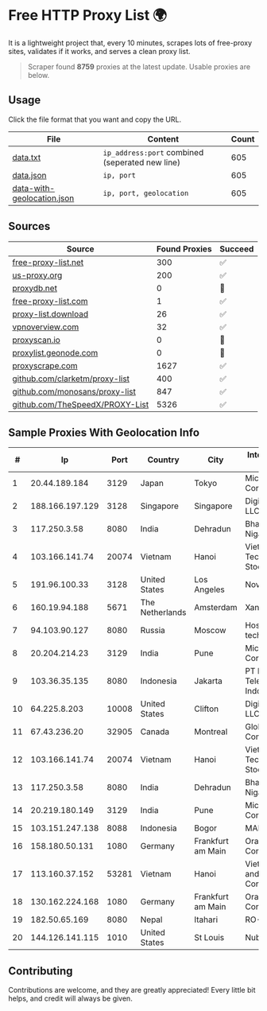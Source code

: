 
# Free HTTP Proxy List 🌍

It is a lightweight project that, every 10 minutes, scrapes lots of free-proxy sites, validates if it works, and serves a clean proxy list.


> Scraper found **8759** proxies at the latest update. Usable proxies are below.

## Usage

Click the file format that you want and copy the URL.


|File|Content|Count|
|----|-------|-----|
|[data.txt](https://raw.githubusercontent.com/themiralay/Proxy-List-World/master/data.txt)|`ip_address:port` combined (seperated new line)|605|
|[data.json](https://raw.githubusercontent.com/themiralay/Proxy-List-World/master/data.json)|`ip, port`|605|
|[data-with-geolocation.json](https://raw.githubusercontent.com/themiralay/Proxy-List-World/master/data-with-geolocation.json)|`ip, port, geolocation`|605|

## Sources

|Source|Found Proxies|Succeed|
|------|-------------|-------|
|[free-proxy-list.net](https://free-proxy-list.net)|300|✅|
|[us-proxy.org](https://www.us-proxy.org)|200|✅|
|[proxydb.net](http://proxydb.net)|0|🚫|
|[free-proxy-list.com](https://free-proxy-list.com/?page=&port=&type%5B%5D=http&type%5B%5D=https&up_time=0&search=Search)|1|✅|
|[proxy-list.download](https://www.proxy-list.download/HTTP)|26|✅|
|[vpnoverview.com](https://vpnoverview.com/privacy/anonymous-browsing/free-proxy-servers)|32|✅|
|[proxyscan.io](https://www.proxyscan.io)|0|🚫|
|[proxylist.geonode.com](https://proxylist.geonode.com/api/proxy-list?limit=300&page=1&sort_by=lastChecked&sort_type=desc&protocols=http,https)|0|🚫|
|[proxyscrape.com](https://api.proxyscrape.com/v2/?request=displayproxies&protocol=http&timeout=10000&country=all&ssl=all&anonymity=all)|1627|✅|
|[github.com/clarketm/proxy-list](https://raw.githubusercontent.com/clarketm/proxy-list/master/proxy-list-raw.txt)|400|✅|
|[github.com/monosans/proxy-list](https://raw.githubusercontent.com/monosans/proxy-list/main/proxies/http.txt)|847|✅|
|[github.com/TheSpeedX/PROXY-List](https://raw.githubusercontent.com/TheSpeedX/PROXY-List/master/http.txt)|5326|✅|


## Sample Proxies With Geolocation Info

|#|Ip|Port|Country|City|Internet Service Provider|
|-|--|----|-------|----|-------------------------|
|1|20.44.189.184|3129|Japan|Tokyo|Microsoft Corporation|
|2|188.166.197.129|3128|Singapore|Singapore|DigitalOcean, LLC|
|3|117.250.3.58|8080|India|Dehradun|Bharat Sanchar Nigam Ltd|
|4|103.166.141.74|20074|Vietnam|Hanoi|Viet NAM Cloud Technology Joint Stock Company|
|5|191.96.100.33|3128|United States|Los Angeles|NovoServe B.V.|
|6|160.19.94.188|5671|The Netherlands|Amsterdam|Xantho UAB|
|7|94.103.90.127|8080|Russia|Moscow|Hosting technology LTD|
|8|20.204.214.23|3129|India|Pune|Microsoft Corporation|
|9|103.36.35.135|8080|Indonesia|Jakarta|PT Mora Telematika Indonesia|
|10|64.225.8.203|10008|United States|Clifton|DigitalOcean, LLC|
|11|67.43.236.20|32905|Canada|Montreal|GloboTech Communications|
|12|103.166.141.74|20074|Vietnam|Hanoi|Viet NAM Cloud Technology Joint Stock Company|
|13|117.250.3.58|8080|India|Dehradun|Bharat Sanchar Nigam Ltd|
|14|20.219.180.149|3129|India|Pune|Microsoft Corporation|
|15|103.151.247.138|8088|Indonesia|Bogor|MANAKARRANET|
|16|158.180.50.131|1080|Germany|Frankfurt am Main|Oracle Corporation|
|17|113.160.37.152|53281|Vietnam|Hanoi|VietNam Post and Telecom Corporation|
|18|130.162.224.168|1080|Germany|Frankfurt am Main|Oracle Corporation|
|19|182.50.65.169|8080|Nepal|Itahari|RO-65 BroadLink|
|20|144.126.141.115|1010|United States|St Louis|Nubes, LLC|



## Contributing

Contributions are welcome, and they are greatly appreciated! Every
little bit helps, and credit will always be given.

